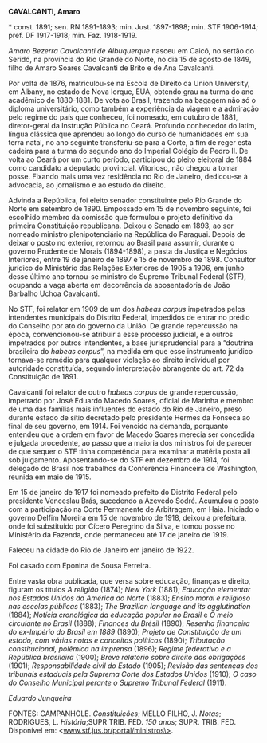 **CAVALCANTI, Amaro**

\* const. 1891; sen. RN 1891-1893; min. Just. 1897-1898; min. STF
1906-1914; pref. DF 1917-1918; min. Faz. 1918-1919.

*Amaro Bezerra Cavalcanti de Albuquerque* nasceu em Caicó, no sertão do
Seridó, na província do Rio Grande do Norte, no dia 15 de agosto de
1849, filho de Amaro Soares Cavalcanti de Brito e de Ana Cavalcanti.

Por volta de 1876, matriculou-se na Escola de Direito da Union
University, em Albany, no estado de Nova Iorque, EUA, obtendo grau na
turma do ano acadêmico de 1880-1881. De vota ao Brasil, trazendo na
bagagem não só o diploma universitário, como também a experiência da
viagem e a admiração pelo regime do país que conheceu, foi nomeado, em
outubro de 1881, diretor-geral da Instrução Pública no Ceará. Profundo
conhecedor do latim, língua clássica que aprendeu ao longo do curso de
humanidades em sua terra natal, no ano seguinte transferiu-se para a
Corte, a fim de reger esta cadeira para a turma do segundo ano do
Imperial Colégio de Pedro II. De volta ao Ceará por um curto período,
participou do pleito eleitoral de 1884 como candidato a deputado
provincial. Vitorioso, não chegou a tomar posse. Fixando mais uma vez
residência no Rio de Janeiro, dedicou-se à advocacia, ao jornalismo e ao
estudo do direito.

Advinda a República, foi eleito senador constituinte pelo Rio Grande do
Norte em setembro de 1890. Empossado em 15 de novembro seguinte, foi
escolhido membro da comissão que formulou o projeto definitivo da
primeira Constituição republicana. Deixou o Senado em 1893, ao ser
nomeado ministro plenipotenciário na República do Paraguai. Depois de
deixar o posto no exterior, retornou ao Brasil para assumir, durante o
governo Prudente de Morais (1894-1898), a pasta da Justiça e Negócios
Interiores, entre 19 de janeiro de 1897 e 15 de novembro de 1898.
Consultor jurídico do Ministério das Relações Exteriores de 1905 a 1906,
em junho desse último ano tornou-se ministro do Supremo Tribunal Federal
(STF), ocupando a vaga aberta em decorrência da aposentadoria de João
Barbalho Uchoa Cavalcanti.

No STF, foi relator em 1909 de um dos *habeas corpus* impetrados pelos
intendentes municipais do Distrito Federal, impedidos de entrar no
prédio do Conselho por ato do governo da União. De grande repercussão na
época, convencionou-se atribuir a esse processo judicial, e a outros
impetrados por outros intendentes, a base jurisprudencial para a
“doutrina brasileira do *habeas corpus*”, na medida em que esse
instrumento jurídico tornava-se remédio para qualquer violação ao
direito individual por autoridade constituída, segundo interpretação
abrangente do art. 72 da Constituição de 1891.

Cavalcanti foi relator de outro *habeas corpus* de grande repercussão,
impetrado por José Eduardo Macedo Soares, oficial de Marinha e membro de
uma das famílias mais influentes do estado do Rio de Janeiro, preso
durante estado de sítio decretado pelo presidente Hermes da Fonseca ao
final de seu governo, em 1914. Foi vencido na demanda, porquanto
entendeu que a ordem em favor de Macedo Soares merecia ser concedida e
julgada procedente, ao passo que a maioria dos ministros foi de parecer
de que sequer o STF tinha competência para examinar a matéria posta ali
sob julgamento. Aposentando-se do STF em dezembro de 1914, foi delegado
do Brasil nos trabalhos da Conferência Financeira de Washington, reunida
em maio de 1915.

Em 15 de janeiro de 1917 foi nomeado prefeito do Distrito Federal pelo
presidente Venceslau Brás, sucedendo a Azevedo Sodré. Acumulou o posto
com a participação na Corte Permanente de Arbitragem, em Haia. Iniciado
o governo Delfim Moreira em 15 de novembro de 1918, deixou a prefeitura,
onde foi substituído por Cícero Peregrino da Silva, e tomou posse no
Ministério da Fazenda, onde permaneceu até 17 de janeiro de 1919.

Faleceu na cidade do Rio de Janeiro em janeiro de 1922.

Foi casado com Eponina de Sousa Ferreira.

Entre vasta obra publicada, que versa sobre educação, finanças e
direito, figuram os títulos *A religião* (1874); *New York* (1881);
*Educação elementar nos Estados Unidos da América do Norte* (1883);
*Ensino moral e religioso nas escolas públicas* (1883); *The Brazilian
language and its agglutination* (1884); *Notícia cronológica da educação
popular no Brasil* e *O meio circulante no Brasil* (1888); *Finances du
Brésil* (1890); *Resenha financeira do ex-Império do Brasil em 1889*
(1890); *Projeto de Constituição de um estado, com várias notas e
conceitos políticos* (1890); *Tributação constitucional, polêmica na
imprensa* (1896); *Regime federativo e a República brasileira* (1900);
*Breve relatório sobre direito das obrigações* (1901); *Responsabilidade
civil do Estado* (1905); *Revisão das sentenças dos tribunais estaduais
pela Suprema Corte dos Estados Unidos* (1910); *O caso do Conselho
Municipal perante o Supremo Tribunal Federal* (1911).

*Eduardo Junqueira*

FONTES: CAMPANHOLE. *Constituições*; MELLO FILHO, J. *Notas*; RODRIGUES,
L. *História*;SUPR TRIB. FED. *150 anos*; SUPR. TRIB. FED. Disponível
em: \<www.stf.jus.br/portal/ministros\>.
